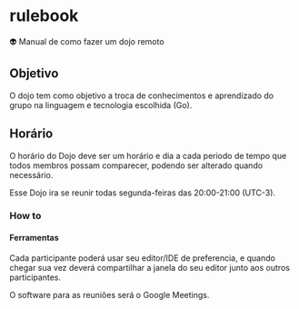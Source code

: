 # rulebook
:alien: Manual de como fazer um dojo remoto


## Objetivo

O dojo tem como objetivo a troca de conhecimentos e aprendizado do grupo na linguagem e tecnologia escolhida (Go).

## Horário

O horário do Dojo deve ser um horário e dia a cada periodo de tempo que todos membros possam comparecer, podendo ser alterado quando necessário.

Esse Dojo ira se reunir todas segunda-feiras das 20:00-21:00 (UTC-3).

### How to

#### Ferramentas

Cada participante poderá usar seu editor/IDE de preferencia, e quando chegar sua vez deverá compartilhar a janela do seu editor junto aos outros participantes.

O software para as reuniões será o Google Meetings.

